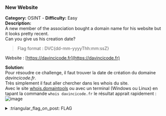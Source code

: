 ### New Website
**Category:** OSINT - **Difficulty:** Easy    
**Description:**  
A new member of the association bought a domain name for his website but it looks pretty recent.  
Can you give us his creation date?  
> Flag format : DVC{dd-mm-yyyyThh:mm:ssZ}

Website : [https://davincicode.fr](https://davincicode.fr)

**Solution:**  
Pour résoudre ce challenge, il faut trouver la date de création du domaine *davincicode.fr*.  
Très simplement il faut aller chercher dans les whois du site.  
Avec le site [whois.domaintools](https://whois.domaintools.com/) ou avec un terminal (Windows ou Linux) en tapant la commande `whois davincicode.fr` le résultat apprait rapidement :  
![image](https://user-images.githubusercontent.com/91023285/187077367-05cf2012-0fbb-48b5-ad4c-092d8ae046e5.png)  


<details>
  <summary>:triangular_flag_on_post: FLAG</summary>

  ```
  DVC{2021-08-23T17:47:39Z}
  ```
</details>
